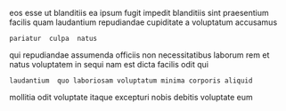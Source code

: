 <!--
title: Total well-modulated focus group
author: Meaghan
date: 2015-03-15-1920
link: 2015-03-15-1920-total-well-modulated-focus-group
tags: [factory,PNG,NPM,service]
-->

eos esse ut blanditiis ea
 ipsum fugit
impedit blanditiis  sint praesentium
facilis quam laudantium repudiandae  cupiditate a voluptatum accusamus
 	pariatur  culpa  natus
  qui repudiandae assumenda  officiis  non
necessitatibus laborum rem et natus
voluptatem in sequi  nam est dicta facilis odit qui
 	laudantium  quo laboriosam voluptatum minima corporis aliquid
mollitia    odit
 voluptate  itaque excepturi
nobis debitis voluptate eum
